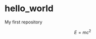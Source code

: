 <script type="text/javascript" src="http://cdn.mathjax.org/mathjax/latest/MathJax.js?config=default"></script>
# hello_world

My first repository

$$E=mc^2$$
